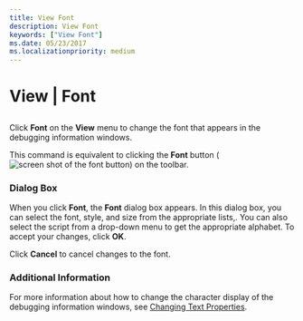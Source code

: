 ```yaml
---
title: View Font
description: View Font
keywords: ["View Font"]
ms.date: 05/23/2017
ms.localizationpriority: medium
---
```


# View | Font


## <span id="ddk_view_font_dbg"></span><span id="DDK_VIEW_FONT_DBG"></span>


Click **Font** on the **View** menu to change the font that appears in the debugging information windows.

This command is equivalent to clicking the **Font** button (![screen shot of the font button](images/tbfont.png)) on the toolbar.

### <span id="dialog_box"></span><span id="DIALOG_BOX"></span>Dialog Box

When you click **Font**, the **Font** dialog box appears. In this dialog box, you can select the font, style, and size from the appropriate lists,. You can also select the script from a drop-down menu to get the appropriate alphabet. To accept your changes, click **OK**.

Click **Cancel** to cancel changes to the font.

### <span id="additional_information"></span><span id="ADDITIONAL_INFORMATION"></span>Additional Information

For more information about how to change the character display of the debugging information windows, see [Changing Text Properties](changing-text-properties.md).

 

 





